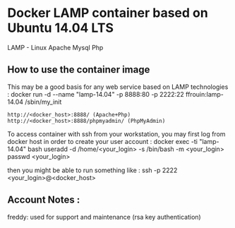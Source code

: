 # Docker LAMP container based on Ubuntu 14.04 LTS

LAMP - Linux Apache Mysql Php

## How to use the container image

This may be a good basis for any web service based on LAMP technologies :
	docker run -d --name "lamp-14.04" -p 8888:80 -p 2222:22 ffrouin:lamp-14.04 /sbin/my_init

	http://<docker_host>:8888/ (Apache+Php)
	http://<docker_host>:8888/phpmyadmin/ (PhpMyAdmin)

To access container with ssh from your workstation, you may first log from docker host in order to create your user account :
	docker exec -ti "lamp-14.04" bash
	useradd -d /home/<your_login> -s /bin/bash -m <your_login>
	passwd <your_login>

then you might be able to run something like :
	ssh -p 2222 <your_login>@<docker_host>

## Account Notes :
freddy: used for support and maintenance (rsa key authentication)

